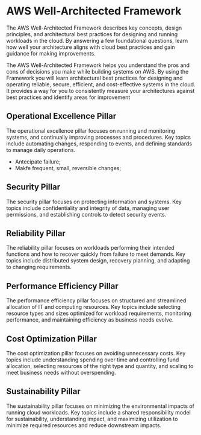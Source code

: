 # AWS Well-Architected Framework

The AWS Well-Architected Framework describes key concepts, design principles, and architectural best practices for designing and running workloads in the cloud. By answering a few foundational questions, learn how well your architecture aligns with cloud best practices and gain guidance for making improvements.

The AWS Well-Architected Framework helps you understand the pros and cons of decisions you make while building systems on AWS. By using the Framework you will learn architectural best practices for designing and operating reliable, secure, efficient, and cost-effective systems in the cloud. It provides a way for you to consistently measure your architectures against best practices and identify areas for improvement

## Operational Excellence Pillar

The operational excellence pillar focuses on running and monitoring systems, and continually improving processes and procedures. Key topics include automating changes, responding to events, and defining standards to manage daily operations.

- Antecipate failure;
- Makfe frequent, small, reversible changes;

## Security Pillar

The security pillar focuses on protecting information and systems. Key topics include confidentiality and integrity of data, managing user permissions, and establishing controls to detect security events.

## Reliability Pillar

The reliability pillar focuses on workloads performing their intended functions and how to recover quickly from failure to meet demands. Key topics include distributed system design, recovery planning, and adapting to changing requirements.

## Performance Efficiency Pillar

The performance efficiency pillar focuses on structured and streamlined allocation of IT and computing resources. Key topics include selecting resource types and sizes optimized for workload requirements, monitoring performance, and maintaining efficiency as business needs evolve.

## Cost Optimization Pillar

The cost optimization pillar focuses on avoiding unnecessary costs. Key topics include understanding spending over time and controlling fund allocation, selecting resources of the right type and quantity, and scaling to meet business needs without overspending.

## Sustainability Pillar

The sustainability pillar focuses on minimizing the environmental impacts of running cloud workloads. Key topics include a shared responsibility model for sustainability, understanding impact, and maximizing utilization to minimize required resources and reduce downstream impacts.
